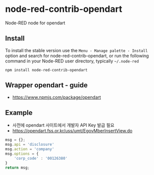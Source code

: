 node-red-contrib-opendart
================

Node-RED node for opendart



## Install

To install the stable version use the `Menu - Manage palette - Install`
option and search for node-red-contrib-opendart, or run the following
command in your Node-RED user directory, typically `~/.node-red`

    npm install node-red-contrib-opendart

## Wrapper opendart - guide
- https://www.npmjs.com/package/opendart

## Example 
- 사전에 opendart 사이트에서 개발자 API Key 발급 필요
- https://opendart.fss.or.kr/uss/umt/EgovMberInsertView.do

```javascript
msg = {};
msg.api = 'disclosure'
msg.action = 'company'
msg.options = {
    'corp_code' : '00126380'
}
return msg;
```

